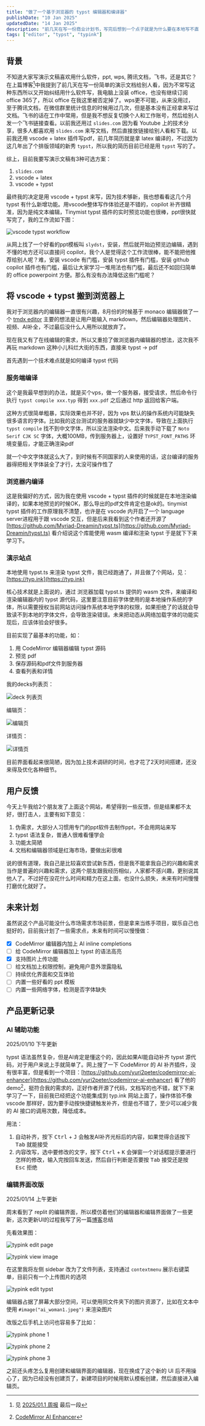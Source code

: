 ```yaml
---
title: "做了一个基于浏览器的 typst 编辑器和编译器"
publishDate: "10 Jan 2025"
updatedDate: "14 Jan 2025"
description: "前几天在写一份商业计划书，写完后想到一个点子就是为什么要在本地写不直接通过浏览器在网上写呢？然后这几天就开始实践这个点子，到今天已经有了一个最小的demo了"
tags: ["editor", "typst", "typink"]
---
```


## 背景

不知道大家写演示文稿喜欢用什么软件，ppt, wps, 腾讯文档，飞书，还是其它？在上篇博客[^1]中我提到了前几天在写一份简单的演示文档给别人看，因为不常写这种东西所以又开始纠结用什么软件写，我电脑上没装 office，也没有继续订阅 office 365了，所以 office 在我这里被否定掉了。wps更不可能，从来没用过，至于腾讯文档，在微信群里统计信息的时候用过几次，但是基本没有正经拿来写过文档。飞书的话在工作中常用，但是我不想反复切换个人和工作账号，然后给别人发一个飞书链接查看。以前我还用过 `slides.com` 因为看 Youtube 上的技术分享，很多人都喜欢用 `slides.com` 来写文档，然后直接放链接给别人看和下载。以前我还用 vscode + latex 插件写pdf，前几年简历就是拿 latex 编译的，不过因为这几年出了个排版领域的新秀 `typst`，所以我的简历目前已经是用 `typst` 写的了。

[^1]: 见 [2025/01.1 周报](/posts/journal/week4) 最后一段

综上，目前我要写演示文稿有3种可选方案：

1. `slides.com`
2. vscode + latex
3. vscode + typst

最终我的决定是用 vscode + typst 来写，因为技术够新，我也想看看这几个月 typst 有什么新增功能。用vscode整体写作体验还是不错的，copilot 补齐很精准，因为是纯文本编辑，Tinymist typst 插件的实时预览功能也很棒，ppt很快就写完了，我的工作流如下图：

![vscode typst workflow](vscode-typst-workflow.png)

从网上找了一个好看的ppt模板叫 `slydst`，安装，然后就开始边预览边编辑，遇到不懂的地方还可以直接问 copilot，我个人是觉得这个工作流很棒，能不能把他推荐给别人呢？难，安装 vscode 有门槛，安装 typst 插件有门槛，安装 github copilot 插件也有门槛，最后让大家学习一堆用法也有门槛，最后还不如回归简单的 office powerpoint 方便。那么有没有办法降低这些门槛呢？

## 将 vscode + typst 搬到浏览器上

我对于浏览器内的编辑器一直很有兴趣，8月份的时候基于 monaco 编辑器做了一个 [tmdx editor](https://tmdx.xyz) 主要的想法是让用户能输入 markdown，然后编辑器处理图片、视频、AI补全，不过最后没什么人用所以就放弃了。

现在我又有了在线编辑的需求，所以又重拾了做浏览器内编辑器的想法，这次我不再玩 markdown 这种小儿科烂大街的东西，直接来 typst -> pdf

首先遇到一个技术难点就是如何编译 typst 代码

### 服务端编译

这个是我最早想到的办法，就是买个vps，做一个服务器，接受请求，然后命令行执行 `typst compile xxx.typ` 得到 `xxx.pdf` 之后通过 http 返回给客户端。

这种方式很简单粗暴，实际效果也并不好，因为 vps 默认的操作系统内可能缺失很多语言的字体。比如我的这台测试的服务器就缺少中文字体，导致在上面执行 `typst compile` 找不到中文字体，所以没法渲染中文。后来我手动下载了 `Noto Serif CJK SC` 字体，大概100MB，传到服务器上，设置好 `TYPST_FONT_PATHS` 环境变量后，才能正确渲染pdf

就一个中文字体就这么大了，到时候有不同国家的人来使用的话，这台编译的服务器得把相关字体装全了才行，太没可操作性了

### 浏览器内编译

这是我偏好的方式，因为我在使用 vscode + typst 插件的时候就是在本地渲染编译的，如果本地预览的时候OK，那么导出的pdf文件肯定也是ok的。tinymist typst 插件的工作原理我不清楚，也许是在 vscode 内开启了一个 language server进程用于跟 vscode 交互，但是后来我看到这个作者还开源了 [https://github.com/Myriad-Dreamin/typst.ts](https://github.com/Myriad-Dreamin/typst.ts) 看介绍说这个库能使用 wasm 编译和渲染 typst 于是就下下来学习下。

### 演示站点

本地使用 typst.ts 来渲染 typst 文件，我已经跑通了，并且做了个网站，见：[https://typ.ink](https://typ.ink)

核心技术就是上面说的，通过 浏览器加载 typst.ts 提供的 wasm 文件，来编译和渲染编辑器内的 typst 源代码，这里要注意目前字体使用的是本地操作系统的字体，所以需要授权当前网站访问操作系统本地字体的权限，如果拒绝了的话就会导致读不到本地的字体文件，会导致渲染错误。未来把动态从网络加载字体的功能实现后，应该体验会好很多。

目前实现了最基本的功能，如：

1. 用 CodeMirror 编辑器编辑 typst 源码
2. 预览 pdf
3. 保存源码和pdf文件到服务器
3. 查看列表和详情

我的decks列表页：

![deck 列表页](my-decks.png)

编辑页：

![编辑页](typ-ink-editor-page.png)

详情页：

![详情页](deck-detail.png)

目前界面看起来很简陋，因为加上技术调研的时间，也才花了2天时间搭建，还没来得及优化各种细节。

## 用户反馈

今天上午我给2个朋友发了上面这个网站，希望得到一些反馈，但是结果都不太好，很打击人，主要有如下意见：

1. 伪需求，大部分人习惯用专门的ppt软件去制作ppt，不会用网站来写
2. typst 语法复杂，普通人很难看懂学会
3. 功能太简陋
4. 文档和编辑器领域是红海市场，要做出彩很难

说的很有道理，我自己是比较喜欢尝试新东西，但是我不能拿我自己的兴趣和需求当作是普遍的兴趣和需求，这两个朋友跟我经历相似，人家都不感兴趣，更别说其他人了。不过好在没花什么时间和精力在这上面，也没什么损失，未来有时间慢慢打磨优化就好了。

## 未来计划

虽然说这个产品可能没什么市场需求市场前景，但是拿来当练手项目，娱乐自己也挺好的，目前我计划了一些需求点，未来有时间可以慢慢做：

- [x] CodeMirror 编辑器内加上 AI inline completions
- [ ] 给 CodeMirror 编辑器加上 typst 的语法高亮
- [x] 支持图片上传功能
- [ ] 给文档加上权限控制，避免用户意外泄露隐私
- [ ] 持续优化界面和交互体验
- [ ] 内置一些好看的 ppt 模板
- [ ] 内置一些网络字体，检测是否字体缺失

## 产品更新记录

### AI 辅助功能

2025/01/10 下午更新

typst 语法虽然复杂，但是AI肯定是懂这个的，因此如果AI能自动补齐 typst 源代码，对于用户来说上手就简单了。网上搜了一下 CodeMirror 
的 AI 补齐插件，没有很丰富，但是看到一个项目：[https://github.com/yuri2peter/codemirror-ai-enhancer](https://github.com/yuri2peter/codemirror-ai-enhancer) 看了他的demo[^2]，挺符合我的需求的，正好作者开源了代码，文档写的也不错，就下下来学习了一下，目前我已经把这个功能集成到 typ.ink 网站上面了，操作体验不像 vscode 那样好，因为要手动按快捷键触发补齐，但是也不错了，至少可以减少我的 AI 接口的调用次数，降低成本。

[^2]: [CodeMirror AI Enhancer](https://codemirror-ai-enhancer.vercel.app/)

用法：

1. 自动补齐，按下 <kbd>Ctrl</kbd> + <kbd>J</kbd> 会触发AI补齐光标后的内容，如果觉得合适按下 <kbd>Tab</kbd> 就能接受
2. 内容改写，选中要修改的文字，按下 <kbd>Ctrl</kbd> + <kbd>K</kbd> 会弹窗一个对话框提示要进行怎样的修改，输入完按回车发送，然后自行判断是否要按 <kbd>Tab</kbd> 接受还是按 <kbd>Esc</kbd> 拒绝

### 编辑界面改版

2025/01/14 上午更新

周末看到了 replit 的编辑界面，所以模仿着他们的编辑器和编辑界面做了一些更新，这次更新UI的过程我写了另一篇[博客](/posts/lessons-learned-from-building-ui-of-typink)总结

先看效果图：

![typink edit page](typink-edit-page.png)

![typink view image](typink-view-image.png)

在这里我将左侧 sidebar 改为了文件列表，支持通过 `contextmenu` 展示右键菜单，目前只有一个上传图片的选项

![typink edit typst](typink-edit-typst.png)

编辑器占据了屏幕大部分空间，可以使用同文件夹下的图片资源了，比如在文本中使用 `#image("ai_woman1.jpeg")` 来渲染图片

改版之后手机上访问也容易多了比如：

![typink phone 1](typink-phone-1.jpg)

![typink phone 2](typink-phone-2.jpg)

![typink phone 3](typink-phone-3.jpg)

之前还头疼怎么复用创建和编辑界面的编辑器，现在换成了这个新的 UI 后不用操心了，因为已经没有创建页了，新建项目的时候用默认模板创建，然后直接进入编辑页。
